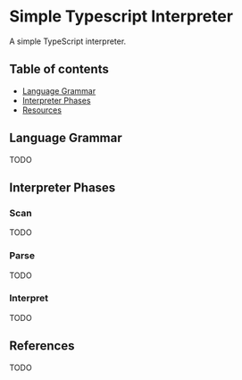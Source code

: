 # Simple Typescript Interpreter

A simple TypeScript interpreter.

## Table of contents

- [Language Grammar](#language-grammar)
- [Interpreter Phases](#interpreter-phases)
- [Resources](#references)

## Language Grammar

TODO

## Interpreter Phases

### Scan

TODO

### Parse

TODO

### Interpret

TODO

## References

TODO
